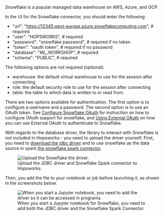 Snowflake is a popular managed data warehouse on AWS, Azure, and GCP.

<!--
<p align="center">
  <figure>
    <img src="../../../assets/images/storage-connectors/snowflake.png" alt="Setup a Snowflake storage connector">
    <figcaption>Configure the Snowflake storage connector in the Hopsworks UI.</figcaption>    
  </figure>
</p>
-->

In the UI for the Snowflake connector, you should enter the following:

* "url": "https://12345.west-europe.azure.snowflakecomputing.com", # required
* "user": "HOPSWORKS", # required
* "password": "snowflake password", # required if no token
* "token": "oauth token", # required if no password
* "database": "ML_WORKSHOP", # required
* "schema": "PUBLIC", # required

The following options are not required (optional):

* warehouse: the default virtual warehouse to use for the session after connecting
* role: the default security role to use for the session after connecting
* table: the table to which data is written to or read from. 

There are two options available for authentication. The first option is to configure a username and a password. The second option is to use an OAuth token. See [Configure Snowflake OAuth](https://docs.snowflake.com/en/user-guide/oauth-custom.html) for instruction on how to configure OAuth support for snowflake, and [Using External OAuth](https://docs.snowflake.com/en/user-guide/spark-connector-use.html#using-external-oauth) on how you can use External OAuth to authenticate to Snowflake.

With regards to the database driver, the library to interact with Snowflake *is not* included in Hopsworks - you need to upload the driver yourself. First, you need to [download the jdbc driver](https://repo1.maven.org/maven2/net/snowflake/snowflake-jdbc) and to use snowflake as the data source in spark [the snowflake spark connector](https://docs.snowflake.com/en/user-guide/spark-connector-install.html).

<p align="center">
  <figure>
    <img src="../../../assets/images/storage-connectors/snowflake-upload-driver.png" alt="Upload the Snowflake the driver.">
    <figcaption>Upload the JDBC driver and Snowflake Spark connector to Hopsworks.</figcaption>
  </figure>
</p>

Then, you add the file to your notebook or job before launching it, as shown in the screenshots below.

<p align="center">
  <figure>
    <img src="../../../assets/images/storage-connectors/snowflake-add-driver-jupyter.png" alt="When you start a Jupyter notebook, you need to add the driver so it can be accessed in programs.">
    <figcaption>When you start a Jupyter notebook for Snowflake, you need to add both the JDBC driver and the Snowflake Spark Connector.</figcaption>
  </figure>
</p>

